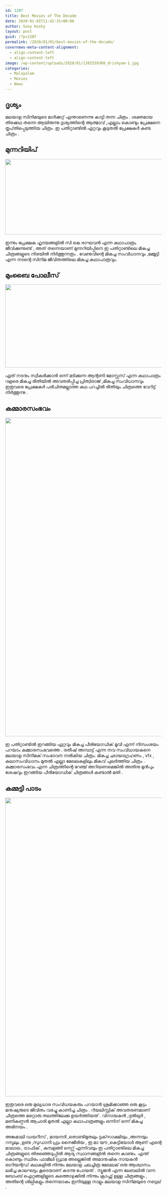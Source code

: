 ```yaml
---
id: 1207
title: Best Movies of The Decade
date: 2020-01-01T11:42:31+00:00
author: Sony Koshy
layout: post
guid: /?p=1207
permalink: /2020/01/01/best-movies-of-the-decade/
covernews-meta-content-alignment:
  - align-content-left
  - align-content-left
image: /wp-content/uploads/2020/01/1382539308_drishyam-1.jpg
categories:
  - Malayalam
  - Movies
  - News
---
```

## ദൃശ്യം 

മലയാള സിനിമയുടെ മാർക്കറ്റ് എന്താണെന്നു കാട്ടി തന്ന ചിത്രം . ശക്തമായ തിരക്കഥ തന്നെ ആയിരുന്നു ദൃശ്യത്തിന്റെ ആത്മാവ് ,എല്ലാം കൊണ്ടും പ്രേക്ഷനെ തൃപ്‌തിപ്പെടുത്തിയ ചിത്രം .ഇ പതിറ്റാണ്ടിൽ ഏറ്റവും കൂടുതൽ പ്രേക്ഷകർ കണ്ട ചിത്രം .

## മുന്നറിയിപ് 

<img loading="lazy" width="535" height="243" src="/wp-content/uploads/2020/01/munnariyippu.jpg" alt="" class="wp-image-1216" srcset="/wp-content/uploads/2020/01/munnariyippu.jpg 535w, /wp-content/uploads/2020/01/munnariyippu-300x136.jpg 300w" sizes="(max-width: 535px) 100vw, 535px" />  

ഇന്നും പ്രേക്ഷക ഹൃദയങ്ങളിൽ സി കെ രാഘവൻ എന്ന കഥാപാത്രം ജീവിക്കുന്നുണ്ട് , അത് തന്നെയാണ് മുന്നറിയിപ്പിനെ ഇ പതിറ്റാണ്ടിലെ മികച്ച ചിത്രങ്ങളുടെ നിരയിൽ നിർത്തുന്നതും . വേണുവിന്റെ മികച്ച സംവിധാനവും ,മമ്മൂട്ടി എന്ന നടന്റെ സിനിമ ജീവിതത്തിലെ മികച്ച കഥാപാത്രവും.

## മുംബൈ പോലീസ് 

<img loading="lazy" width="535" height="267" src="/wp-content/uploads/2020/01/mumbai_police.jpg" alt="" class="wp-image-1218" srcset="/wp-content/uploads/2020/01/mumbai_police.jpg 535w, /wp-content/uploads/2020/01/mumbai_police-300x150.jpg 300w" sizes="(max-width: 535px) 100vw, 535px" />  

ഏത് നടനും സ്വീകരിക്കാൻ ഒന്ന് മടിക്കുന്ന ആന്റണി മോസ്സസ് എന്ന കഥാപാത്രം വളരെ മികച്ച രീതിയിൽ അവതരിപ്പിച്ച പ്രിത്വിരാജ് ,മികച്ച സംവിധാനവും ഇതുവരെ പ്രേക്ഷകർ പരിചിതമല്ലാത്ത കഥ പറച്ചിൽ രീതിയും ചിത്രത്തെ വേറിട്ട് നിർത്തുന്നു .

## കമ്മാരസംഭവം 

<img loading="lazy" width="596" height="1024" src="/wp-content/uploads/2020/01/0129e941938665.5cc7c59f91c7f-596x1024.jpg" alt="" class="wp-image-1219" srcset="/wp-content/uploads/2020/01/0129e941938665.5cc7c59f91c7f-596x1024.jpg 596w, /wp-content/uploads/2020/01/0129e941938665.5cc7c59f91c7f-175x300.jpg 175w, /wp-content/uploads/2020/01/0129e941938665.5cc7c59f91c7f-768x1320.jpg 768w, /wp-content/uploads/2020/01/0129e941938665.5cc7c59f91c7f-894x1536.jpg 894w, /wp-content/uploads/2020/01/0129e941938665.5cc7c59f91c7f-1192x2048.jpg 1192w, /wp-content/uploads/2020/01/0129e941938665.5cc7c59f91c7f-1200x2062.jpg 1200w, /wp-content/uploads/2020/01/0129e941938665.5cc7c59f91c7f.jpg 1490w" sizes="(max-width: 596px) 100vw, 596px" />  

ഇ പതിറ്റാണ്ടിൽ ഇറങ്ങിയ ഏറ്റവും മികച്ച പീരിയോഡിക് മൂവി എന്ന് നിസംശയം പറയാം കമ്മാരസംഭവത്തെ . രതീഷ് അമ്പാട്ട് എന്ന നവ സംവിധായകനെ മലയാള സിനിമക് സംഭാവന നൽകിയ ചിത്രം. മികച്ച ഛായാഗ്രഹണം , vfx , കലാസംവിധാനം മുതൽ എല്ലാ മേഖലകളിലും മികവ് പുലർത്തിയ ചിത്രം . കമ്മാരസംഭവം എന്ന ചിത്രത്തിന്റെ റേഞ്ച് അറിയണമെങ്കിൽ അതിനു മുൻപും ശേഷവും ഇറങ്ങിയ പീരിയോഡിക് ചിത്രങ്ങൾ കണ്ടാൽ മതി .

## കമ്മട്ടി പാടം 

<img loading="lazy" width="657" height="960" src="/wp-content/uploads/2020/01/IMG_20200101_184651.jpg" alt="" class="wp-image-1220" srcset="/wp-content/uploads/2020/01/IMG_20200101_184651.jpg 657w, /wp-content/uploads/2020/01/IMG_20200101_184651-205x300.jpg 205w" sizes="(max-width: 657px) 100vw, 657px" />  

ഇതുവരെ ഒരു മുഖ്യധാര സംവിധയകരും പറയാൻ ശ്രമിക്കാഞ്ഞ ഒരു കൂട്ടം മനുഷ്യരുടെ ജീവിതം വരച്ചു കാണിച്ച ചിത്രം . റിയലിസ്റ്റിക് അവതരണമാണ് ചിത്രത്തെ മറ്റൊരു തലത്തിലേക്കു ഉയർത്തിയത് . വിനായകൻ ,ദുൽഖുർ , മണികണ്ഠൻ ആചാരി മുതൽ എല്ലാ കഥാപാത്രങ്ങളും ഒന്നിന് ഒന്ന് മികച്ച അഭിനയം .

അങ്കമാലി ഡയറീസ് , മായനദി ,തൊണ്ടിമുതലും ദൃക്‌സാക്ഷിയും ,അന്നയും റസൂലും ,ഉണ്ട ,സുഡാനി ഫ്രം നൈജീരിയ , ഇ മാ യൗ ,കെട്ടിയോൾ ആണ് എന്റെ മാലാഖ , ട്രാഫിക് , കുമ്പളങ്ങി നെറ്സ് എന്നിവയും ഇ പതിറ്റാണ്ടിലെ മികച്ച ചിത്രങ്ങളുടെ തിരഞ്ഞെടുപ്പിൽ ആദ്യ സ്ഥാനങ്ങളിൽ തന്നെ കാണും. എന്ത് കൊണ്ടും സ്ഥിരം ഫാമിലി ഡ്രാമ അല്ലെങ്കിൽ അമാനുഷിക നായകൻ ഓറിയന്റഡ് കഥകളിൽ നിന്നും മലയാള ചലച്ചിത്ര മേഖലക് ഒരു ആശ്വാസം ലഭിച്ച കാലഘട്ടം കൂടെയാണ് കടന്നു പോയത് . ന്യൂജൻ എന്ന ലേബലിൽ വന്ന ബോംബ് ഐറ്റങ്ങളിളുടെ കുത്തൊഴുക്കിൽ നിന്നും ക്രാഫ്റ്റ് ഉള്ള ചിത്രങ്ങളും , അതിന്റെ ശില്പികളും തന്നെയാകും ഇനിയുള്ള നാളും മലയാള സിനിമയുടെ നട്ടെല് .